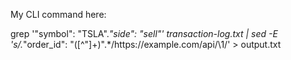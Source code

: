 My CLI command here:

grep '"symbol": "TSLA".*"side": "sell"' transaction-log.txt | sed -E 's/.*"order_id": "([^"]+)".*/https:\/\/example.com\/api\/\1/' > output.txt

